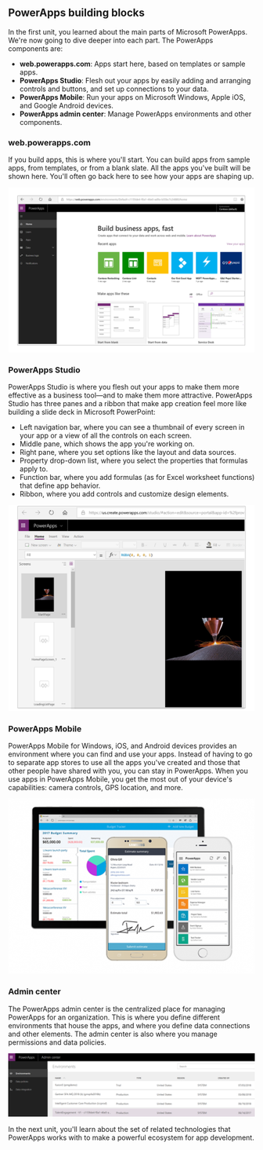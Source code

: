 ## PowerApps building blocks
In the first unit, you learned about the main parts of Microsoft PowerApps. We're now going to dive deeper into each part. The PowerApps components are:

* **web.powerapps.com**: Apps start here, based on templates or sample apps.
* **PowerApps Studio**: Flesh out your apps by easily adding and arranging controls and buttons, and set up connections to your data.
* **PowerApps Mobile**: Run your apps on Microsoft Windows, Apple iOS, and Google Android devices.
* **PowerApps admin center**: Manage PowerApps environments and other components.

### web.powerapps.com
If you build apps, this is where you'll start. You can build apps from sample apps, from templates, or from a blank slate. All the apps you've built will be shown here. You'll often go back here to see how your apps are shaping up.

![The web.powerapps.com site](../media/powerapps-homepage5.png)

### PowerApps Studio
PowerApps Studio is where you flesh out your apps to make them more effective as a business tool—and to make them more attractive. PowerApps Studio has three panes and a ribbon that make app creation feel more like building a slide deck in Microsoft PowerPoint:

- Left navigation bar, where you can see a thumbnail of every screen in your app or a view of all the controls on each screen.
- Middle pane, which shows the app you're working on.
- Right pane, where you set options like the layout and data sources.
- Property drop-down list, where you select the properties that formulas apply to.
- Function bar, where you add formulas (as for Excel worksheet functions) that define app behavior.
- Ribbon, where you add controls and customize design elements.

![PowerApps Studio](../media/powerapps-studio2.png)

### PowerApps Mobile
PowerApps Mobile for Windows, iOS, and Android devices provides an environment where you can find and use your apps. Instead of having to go to separate app stores to use all the apps you've created and those that other people have shared with you, you can stay in PowerApps. When you use apps in PowerApps Mobile, you get the most out of your device's capabilities: camera controls, GPS location, and more.

![PowerApps Mobile](../media/powerapps-mobile.png)

### Admin center
The PowerApps admin center is the centralized place for managing PowerApps for an organization. This is where you define different environments that house the apps, and where you define data connections and other elements. The admin center is also where you manage permissions and data policies.

![PowerApps Mobile](../media//powerapps-admin.png)

In the next unit, you'll learn about the set of related technologies that PowerApps works with to make a powerful ecosystem for app development.